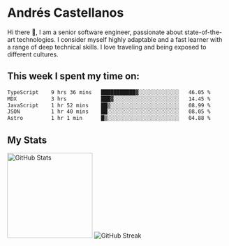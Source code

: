 # Andrés Castellanos

Hi there 👋, I am a senior software engineer, passionate about state-of-the-art technologies. I consider myself highly adaptable and a fast learner with a range of deep technical skills. I love traveling and being exposed to different cultures.

## This week I spent my time on:

<!--START_SECTION:waka-->

```txt
TypeScript    9 hrs 36 mins   ███████████▓░░░░░░░░░░░░░   46.05 %
MDX           3 hrs           ███▓░░░░░░░░░░░░░░░░░░░░░   14.45 %
JavaScript    1 hr 52 mins    ██▒░░░░░░░░░░░░░░░░░░░░░░   08.99 %
JSON          1 hr 40 mins    ██░░░░░░░░░░░░░░░░░░░░░░░   08.05 %
Astro         1 hr 1 min      █▒░░░░░░░░░░░░░░░░░░░░░░░   04.88 %
```

<!--END_SECTION:waka-->

## My Stats

<img height="195" src="https://github-readme-stats.vercel.app/api?username=andrescv&show_icons=true&theme=onedark&hide_border=true&card_width=495" alt="GitHub Stats" />

<img src="https://streak-stats.demolab.com?user=andrescv&theme=one-dark-pro&hide_border=true" alt="GitHub Streak" />
